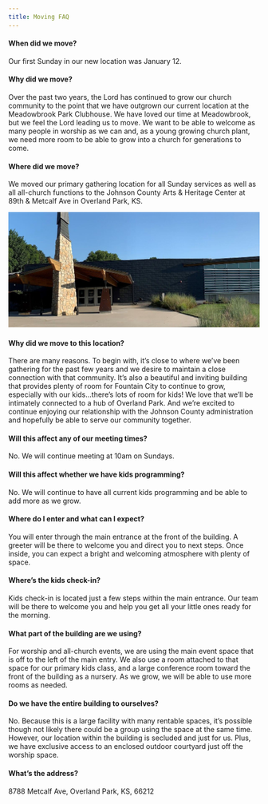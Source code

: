 ```yaml
---
title: Moving FAQ
---
```


#### When did we move?

Our first Sunday in our new location was January 12. 

#### Why did we move?

Over the past two years, the Lord has continued to grow our church community to the point that we have outgrown our current location at the Meadowbrook Park Clubhouse. We have loved our time at Meadowbrook, but we feel the Lord leading us to move. We want to be able to welcome as many people in worship as we can and, as a young growing church plant, we need more room to be able to grow into a church for generations to come. 

#### Where did we move?

We moved our primary gathering location for all Sunday services as well as all all-church functions to the Johnson County Arts & Heritage Center at 89th & Metcalf Ave in Overland Park, KS. 

![Heritage Center](heritage.png)

#### Why did we move to this location?

There are many reasons. To begin with, it’s close to where we’ve been gathering for the past few years and we desire to maintain a close connection with that community. It’s also a beautiful and inviting building that provides plenty of room for Fountain City to continue to grow, especially with our kids…there’s lots of room for kids! We love that we’ll be intimately connected to a hub of Overland Park. And we’re excited to continue enjoying our relationship with the Johnson County administration and hopefully be able to serve our community together. 

#### Will this affect any of our meeting times?

No. We will continue meeting at 10am on Sundays. 

#### Will this affect whether we have kids programming?

No. We will continue to have all current kids programming and be able to add more as we grow. 

#### Where do I enter and what can I expect?

You will enter through the main entrance at the front of the building. A greeter will be there to welcome you and direct you to next steps. Once inside, you can expect a bright and welcoming atmosphere with plenty of space. 

#### Where’s the kids check-in?

Kids check-in is located just a few steps within the main entrance. Our team will be there to welcome you and help you get all your little ones ready for the morning. 

#### What part of the building are we using?

For worship and all-church events, we are using the main event space that is off to the left of the main entry. We also use a room attached to that space for our primary kids class, and a large conference room toward the front of the building as a nursery. As we grow, we will be able to use more rooms as needed. 

#### Do we have the entire building to ourselves?

No. Because this is a large facility with many rentable spaces, it’s possible though not likely there could be a group using the space at the same time. However, our location within the building is secluded and just for us. Plus, we have exclusive access to an enclosed outdoor courtyard just off the worship space. 

#### What’s the address?

8788 Metcalf Ave, Overland Park, KS, 66212
